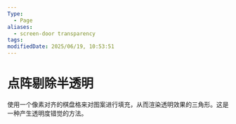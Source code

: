 ```yaml
---
Type:
  - Page
aliases:
  - screen-door transparency
tags: 
modifiedDate: 2025/06/19, 10:53:51
---
```


# 点阵剔除半透明

使用一个像素对齐的棋盘格来对图案进行填充，从而渲染透明效果的三角形。这是一种产生透明度错觉的方法。
